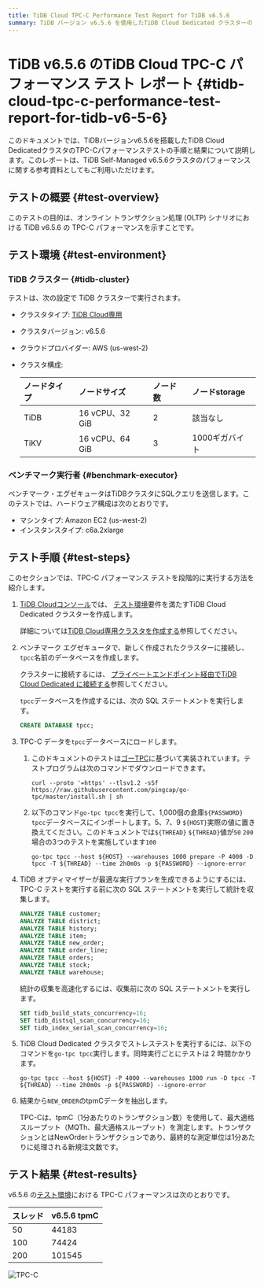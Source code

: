 ```yaml
---
title: TiDB Cloud TPC-C Performance Test Report for TiDB v6.5.6
summary: TiDB バージョン v6.5.6 を使用したTiDB Cloud Dedicated クラスターの TPC-C パフォーマンス テストの結果を紹介します。
---
```


# TiDB v6.5.6 のTiDB Cloud TPC-C パフォーマンス テスト レポート {#tidb-cloud-tpc-c-performance-test-report-for-tidb-v6-5-6}

このドキュメントでは、TiDBバージョンv6.5.6を搭載したTiDB Cloud DedicatedクラスタのTPC-Cパフォーマンステストの手順と結果について説明します。このレポートは、TiDB Self-Managed v6.5.6クラスタのパフォーマンスに関する参考資料としてもご利用いただけます。

## テストの概要 {#test-overview}

このテストの目的は、オンライン トランザクション処理 (OLTP) シナリオにおける TiDB v6.5.6 の TPC-C パフォーマンスを示すことです。

## テスト環境 {#test-environment}

### TiDB クラスター {#tidb-cluster}

テストは、次の設定で TiDB クラスターで実行されます。

-   クラスタタイプ: [TiDB Cloud専用](/tidb-cloud/select-cluster-tier.md#tidb-cloud-dedicated)
-   クラスタバージョン: v6.5.6
-   クラウドプロバイダー: AWS (us-west-2)
-   クラスタ構成:

    | ノードタイプ | ノードサイズ         | ノード数 | ノードstorage |
    | :----- | :------------- | :--- | :--------- |
    | TiDB   | 16 vCPU、32 GiB | 2    | 該当なし       |
    | TiKV   | 16 vCPU、64 GiB | 3    | 1000ギガバイト  |

### ベンチマーク実行者 {#benchmark-executor}

ベンチマーク・エグゼキュータはTiDBクラスタにSQLクエリを送信します。このテストでは、ハードウェア構成は次のとおりです。

-   マシンタイプ: Amazon EC2 (us-west-2)
-   インスタンスタイプ: c6a.2xlarge

## テスト手順 {#test-steps}

このセクションでは、TPC-C パフォーマンス テストを段階的に実行する方法を紹介します。

1.  [TiDB Cloudコンソール](https://tidbcloud.com/)では、 [テスト環境](#tidb-cluster)要件を満たすTiDB Cloud Dedicated クラスターを作成します。

    詳細については[TiDB Cloud専用クラスタを作成する](/tidb-cloud/create-tidb-cluster.md)参照してください。

2.  ベンチマーク エグゼキュータで、新しく作成されたクラスターに接続し、 `tpcc`名前のデータベースを作成します。

    クラスターに接続するには、 [プライベートエンドポイント経由でTiDB Cloud Dedicated に接続する](/tidb-cloud/set-up-private-endpoint-connections.md)参照してください。

    `tpcc`データベースを作成するには、次の SQL ステートメントを実行します。

    ```sql
    CREATE DATABASE tpcc;
    ```

3.  TPC-C データを`tpcc`データベースにロードします。

    1.  このドキュメントのテストは[ゴーTPC](https://github.com/pingcap/go-tpc)に基づいて実装されています。テストプログラムは次のコマンドでダウンロードできます。

        ```shell
        curl --proto '=https' --tlsv1.2 -sSf https://raw.githubusercontent.com/pingcap/go-tpc/master/install.sh | sh
        ```

    2.  以下のコマンド`go-tpc tpcc`を実行して、1,000個の倉庫`${PASSWORD}` `tpcc`データベースにインポートします。5、7、9 `${HOST}`実際の値に置き換えてください。このドキュメントでは`${THREAD}` `${THREAD}`値が`50` `200`場合の3つのテストを実施しています`100`

        ```shell
        go-tpc tpcc --host ${HOST} --warehouses 1000 prepare -P 4000 -D tpcc -T ${THREAD} --time 2h0m0s -p ${PASSWORD} --ignore-error
        ```

4.  TiDB オプティマイザーが最適な実行プランを生成できるようにするには、TPC-C テストを実行する前に次の SQL ステートメントを実行して統計を収集します。

    ```sql
    ANALYZE TABLE customer;
    ANALYZE TABLE district;
    ANALYZE TABLE history;
    ANALYZE TABLE item;
    ANALYZE TABLE new_order;
    ANALYZE TABLE order_line;
    ANALYZE TABLE orders;
    ANALYZE TABLE stock;
    ANALYZE TABLE warehouse;
    ```

    統計の収集を高速化するには、収集前に次の SQL ステートメントを実行します。

    ```sql
    SET tidb_build_stats_concurrency=16;
    SET tidb_distsql_scan_concurrency=16;
    SET tidb_index_serial_scan_concurrency=16;
    ```

5.  TiDB Cloud Dedicated クラスタでストレステストを実行するには、以下のコマンドを`go-tpc tpcc`実行します。同時実行ごとにテストは 2 時間かかります。

    ```shell
    go-tpc tpcc --host ${HOST} -P 4000 --warehouses 1000 run -D tpcc -T ${THREAD} --time 2h0m0s -p ${PASSWORD} --ignore-error
    ```

6.  結果から`NEW_ORDER`のtpmCデータを抽出します。

    TPC-Cは、tpmC（1分あたりのトランザクション数）を使用して、最大適格スループット（MQTh、最大適格スループット）を測定します。トランザクションとはNewOrderトランザクションであり、最終的な測定単位は1分あたりに処理される新規注文数です。

## テスト結果 {#test-results}

v6.5.6 の[テスト環境](#test-environment)における TPC-C パフォーマンスは次のとおりです。

| スレッド | v6.5.6 tpmC |
| :--- | :---------- |
| 50   | 44183       |
| 100  | 74424       |
| 200  | 101545      |

![TPC-C](https://docs-download.pingcap.com/media/images/docs/tidb-cloud/v6.5.6-tpmC.png)
